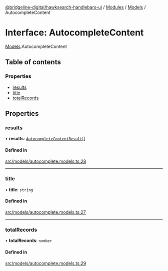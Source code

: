 [@bridgeline-digital/hawksearch-handlebars-ui](../README.md) / [Modules](../modules.md) / [Models](../modules/Models.md) / AutocompleteContent

# Interface: AutocompleteContent

[Models](../modules/Models.md).AutocompleteContent

## Table of contents

### Properties

- [results](Models.AutocompleteContent.md#results)
- [title](Models.AutocompleteContent.md#title)
- [totalRecords](Models.AutocompleteContent.md#totalrecords)

## Properties

### results

• **results**: [`AutocompleteContentResult`](Models.AutocompleteContentResult.md)[]

#### Defined in

[src/models/autocomplete.models.ts:28](https://bitbucket.org/bridgelinedigital/frontend-handlebars-ui/src/db3ebfe/src/models/autocomplete.models.ts#lines-28)

___

### title

• **title**: `string`

#### Defined in

[src/models/autocomplete.models.ts:27](https://bitbucket.org/bridgelinedigital/frontend-handlebars-ui/src/db3ebfe/src/models/autocomplete.models.ts#lines-27)

___

### totalRecords

• **totalRecords**: `number`

#### Defined in

[src/models/autocomplete.models.ts:29](https://bitbucket.org/bridgelinedigital/frontend-handlebars-ui/src/db3ebfe/src/models/autocomplete.models.ts#lines-29)
